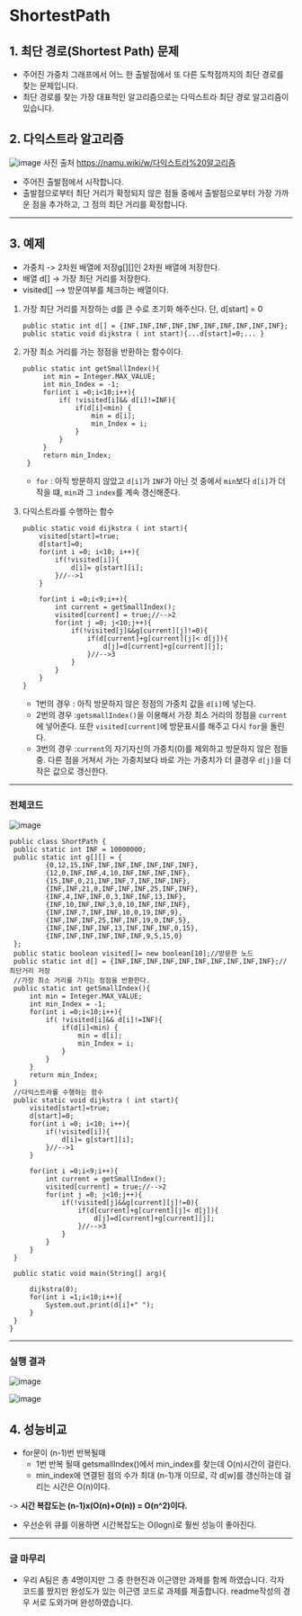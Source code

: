 # ShortestPath

## 1. 최단 경로(Shortest Path) 문제
- 주어진 가중치 그래프에서 어느 한 출발점에서 또 다른 도착점까지의 최단 경로를 찾는 문제입니다.
- 최단 경로를 찾는 가장 대표적인 알고리즘으로는 다익스트라 최단 경로 알고리즘이 있습니다.

## 2. 다익스트라 알고리즘
![image](https://user-images.githubusercontent.com/80517119/113986755-8b998380-9888-11eb-99c7-639aadede733.png)
사진 출처 https://namu.wiki/w/다익스트라%20알고리즘
- 주어진 출발점에서 시작합니다.
- 출발점으로부터 최단 거리가 확정되지 않은 점들 중에서 출발점으로부터 가장 가까운 점을 추가하고, 그 점의 최단 거리를 확정합니다.
---
## 3. 예제
- 가중치 -> 2차원 배열에 저장g[][]인 2차원 배열에 저장한다.
- 배열 d[] -> 가장 최단 거리를 저장한다.
- visited[] --> 방문여부를 체크하는 배열이다.
1. 가장 최단 거리를 저장하는 d를 큰 수로 초기화 해주신다. 단, d[start] = 0
    ```
    public static int d[] = {INF,INF,INF,INF,INF,INF,INF,INF,INF,INF};
    public static void dijkstra ( int start){...d[start]=0;... }
    ```
2. 가장 최소 거리를 가는 정점을 반환하는 함수이다.
   ```
   public static int getSmallIndex(){
        int min = Integer.MAX_VALUE;
        int min_Index = -1;
        for(int i =0;i<10;i++){
            if( !visited[i]&& d[i]!=INF){
                if(d[i]<min) {
                    min = d[i];
                    min_Index = i;
                }
            }
        }
        return min_Index;
    }
    ```
    - ```for``` : 아직 방문하지 않았고 ```d[i]```가 ```INF```가 아닌 것 중에서 ```min```보다 ```d[i]```가 더 작을 떄,  ```min```과 그 ```index```를 계속 갱신해준다.

3. 다익스트라를 수행하는 함수
    ```
    public static void dijkstra ( int start){
        visited[start]=true;
        d[start]=0;
        for(int i =0; i<10; i++){
            if(!visited[i]){
                d[i]= g[start][i];
            }//-->1
        }

        for(int i =0;i<9;i++){
            int current = getSmallIndex();
            visited[current] = true;//-->2
            for(int j =0; j<10;j++){
                if(!visited[j]&&g[current][j]!=0){
                    if(d[current]+g[current][j]< d[j]){
                        d[j]=d[current]+g[current][j];
                    }//-->3
                }
            }
        }
    }
    ```
    - 1번의 경우 : 아직 방문하지 않은 정점의 가중치 값을 ```d[i]```에 넣는다.
    - 2번의 경우 :```getsmallIndex()```을 이용해서 가장 최소 거리의 정점을 ```current```에 넣어준다. 또한 ```visited[current]```에 방문표시를 해주고 다시 ```for```을 돌린다.
    - 3번의 경우 :```current```의 자기자신의 가중치(0)를 제외하고 방문하지 않은 점들 중. 다른 점을 거쳐서 가는 가중치보다 바로 가는 가중치가 더 클경우 ```d[j]```을 더 작은 값으로 갱신한다.
---
### 전체코드
![image](https://user-images.githubusercontent.com/80517119/114003741-f8b51500-9898-11eb-93c6-240cdf6db500.png)
   ```
   public class ShortPath {
    public static int INF = 10000000;
    public static int g[][] = {
            {0,12,15,INF,INF,INF,INF,INF,INF,INF},
            {12,0,INF,INF,4,10,INF,INF,INF,INF},
            {15,INF,0,21,INF,INF,7,INF,INF,INF},
            {INF,INF,21,0,INF,INF,INF,25,INF,INF},
            {INF,4,INF,INF,0,3,INF,INF,13,INF},
            {INF,10,INF,INF,3,0,10,INF,INF,INF},
            {INF,INF,7,INF,INF,10,0,19,INF,9},
            {INF,INF,INF,25,INF,INF,19,0,INF,5},
            {INF,INF,INF,INF,13,INF,INF,INF,0,15},
            {INF,INF,INF,INF,INF,INF,9,5,15,0}
    };
    public static boolean visited[]= new boolean[10];//방문한 노드
    public static int d[] = {INF,INF,INF,INF,INF,INF,INF,INF,INF,INF};//최단거리 저장
    //가장 최소 거리를 가지는 정점을 반환한다.
    public static int getSmallIndex(){
        int min = Integer.MAX_VALUE;
        int min_Index = -1;
        for(int i =0;i<10;i++){
            if( !visited[i]&& d[i]!=INF){
                if(d[i]<min) {
                    min = d[i];
                    min_Index = i;
                }
            }
        }
        return min_Index;
    }
    //다익스트라를 수행하는 함수
    public static void dijkstra ( int start){
        visited[start]=true;
        d[start]=0;
        for(int i =0; i<10; i++){
            if(!visited[i]){
                d[i]= g[start][i];
            }//-->1
        }

        for(int i =0;i<9;i++){
            int current = getSmallIndex();
            visited[current] = true;//-->2
            for(int j =0; j<10;j++){
                if(!visited[j]&&g[current][j]!=0){
                    if(d[current]+g[current][j]< d[j]){
                        d[j]=d[current]+g[current][j];
                    }//-->3
                }
            }
        }
    }

    public static void main(String[] arg){

        dijkstra(0);
        for(int i =1;i<10;i++){
            System.out.print(d[i]+" ");
        }
    }
}
```
---
### 실행 결과
![image](https://user-images.githubusercontent.com/80517119/114003653-e2a75480-9898-11eb-8fdd-904556ddd70c.png)

![image](https://user-images.githubusercontent.com/80517119/114003926-200be200-9899-11eb-9ef4-a4adb796ca4a.png)

## 4. 성능비교 
-  for문이 (n-1)번 반복될때 
   * 1번 반복 될때 getsmallIndex()에서 min_index를 찾는데 O(n)시간이 걸린다.
   * min_index에 연결된 점의 수가 최대 (n-1)개 이므로, 각 d[w]를 갱신하는데 걸리는 시간은 O(n)이다.

-> **시간 복잡도는 (n-1)x(O(n)+O(n)) = O(n^2)이다.**

-  우선순위 큐를 이용하면 시간복잡도는 O(logn)로 훨씬 성능이 좋아진다.
---
### 글 마무리
- 우리 A팀은 총 4명이지만 그 중 한현진과 이근영만 과제를 함께 하였습니다. 각자 코드를 짰지만 완성도가 있는 이근영 코드로 과제를 제출합니다. readme작성의 경우 서로 도와가며 완성하였습니다.
